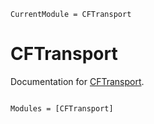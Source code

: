 ```@meta
CurrentModule = CFTransport
```

# CFTransport

Documentation for [CFTransport](https://github.com/ClimFlows/CFTransport.jl).

```@index
```

```@autodocs
Modules = [CFTransport]
```
